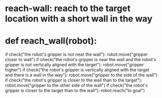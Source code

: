 # reach-wall: reach to the target location with a short wall in the way
# def reach_wall(robot):
if check("the robot's gripper is not near the wall"):
    robot.move("gripper closer to wall")
if check("the robot's gripper is near the wall and the robot's gripper is not vertically aligned with the target"):
    robot.move("gripper higher")
if check("the robot's gripper is vertically aligned with the target and there is a wall in the way"):
    robot.move("gripper to the side of the wall")
if check("the robot's gripper is closer to the wall than to the target"):
    robot.move("gripper to the other side of the wall")
if check("the robot's gripper is closer to the target than to the wall"):
    robot.reach("to goal")